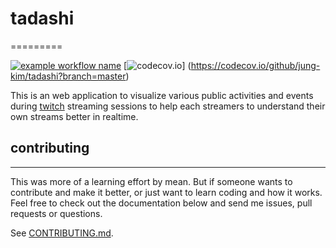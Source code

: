 # tadashi
=========

[![example workflow name](https://github.com/jung-kim/tadashi/workflows/Unit%20Tests/badge.svg)](https://github.com/jung-kim/tadashi/actions?query=workflow%3A%22Unit+Tests%22)
[![codecov.io](https://codecov.io/github/jung-kim/tadashi/coverage.svg?branch=master)]
(https://codecov.io/github/jung-kim/tadashi?branch=master)

This is an web application to visualize various public activities and events during [twitch](http://twitch.com/) streaming sessions to help each streamers to understand their own streams better in realtime.


## contributing
-------------

This was more of a learning effort by mean.  But if someone wants to contribute and make it better, or just want to learn coding and how it works.  Feel free to check out the documentation below and send me issues, pull requests or questions.

See [CONTRIBUTING.md](CONTRIBUTING.md).
